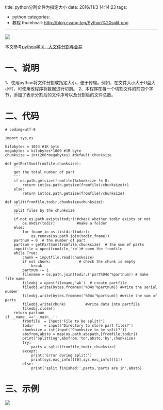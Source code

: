 title: python分割文件为指定大小
date: 2016/11/3 14:14:23
tags:
- python
categories:
- 教程
thumbnail: http://blog.cyang.top/Python%20split.png
---


![](http://blog.cyang.top/Python%20split.png)

本文参考[python学习--大文件分割与合并](http://www.cnblogs.com/shenghl/p/3946656.html)
# 一、说明
1、使用python将文件分割成指定大小，便于传输。例如，在文件大小大于U盘大小时，可使用改程序将数据进行切割。
2、本程序在每一个切割文件的前四个字节，添加了表示分割后的文件序号以及分割后的文件总数。

<!-- more -->

# 二、代码
```
# coding=utf-8

import sys,os

kilobytes = 1024 #1K byte
megabytes = kilobytes*1000 #1M byte
chunksize = int(200*megabytes) #default chunksize

def getPartSum(fromfile,chunksize):
	'''
	get the total number of part
	'''
    if os.path.getsize(fromfile)%chunksize != 0:
        return int(os.path.getsize(fromfile)/chunksize)+1
    else:
        return int(os.path.getsize(fromfile)/chunksize)

def split(fromfile,todir,chunksize=chunksize):
	'''
	split files by the chunksize
	'''
    if not os.path.exists(todir):#check whether todir exists or not
        os.mkdir(todir)          #make a folder
    else:
        for fname in os.listdir(todir):
            os.remove(os.path.join(todir,fname))
    partnum = 0  # the number of part
    partsum = getPartSum(fromfile,chunksize)  # the sum of parts
    inputfile = open(fromfile,'rb')# open the fromfile
    while True:
        chunk = inputfile.read(chunksize)
        if not chunk:             # check the chunk is empty
            break
        partnum += 1
        filename = os.path.join(todir,('part%04d'%partnum)) # make file name
        fileobj = open(filename,'wb')  # create partfile
        fileobj.write(bytes.fromhex('%04x'%partnum)) #write the serial number
        fileobj.write(bytes.fromhex('%04x'%partsum)) #write the sum of parts
        fileobj.write(chunk)         #write data into partfile
        fileobj.close()
    return partnum
if __name__=='__main__':
        fromfile  = input('File to be split?')
        todir     = input('Directory to store part files?')
        chunksize = int(input('Chunksize to be split?'))
        absfrom,absto = map(os.path.abspath,[fromfile,todir])
        print('Splitting',absfrom,'to',absto,'by',chunksize)
        try:
            parts = split(fromfile,todir,chunksize)
        except:
            print('Error during split:')
            print(sys.exc_info()[0],sys.exc_info()[1])
        else:
            print('split finished:',parts,'parts are in',absto)
```

# 三、示例
![](http://blog.cyang.top/python%20split%20demo.png)
